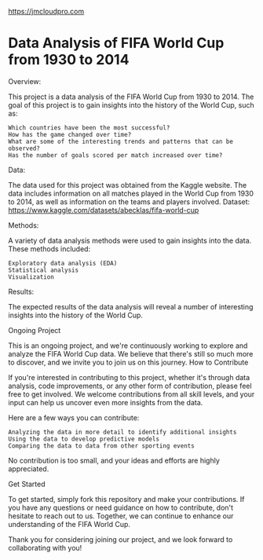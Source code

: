 https://jmcloudpro.com

# Data Analysis of FIFA World Cup from 1930 to 2014

Overview:

This project is a data analysis of the FIFA World Cup from 1930 to 2014. The goal of this project is to gain insights into the history of the World Cup, such as:

    Which countries have been the most successful?
    How has the game changed over time?
    What are some of the interesting trends and patterns that can be observed?
    Has the number of goals scored per match increased over time?

Data:

The data used for this project was obtained from the Kaggle website. The data includes information on all matches played in the World Cup from 1930 to 2014, as well as information on the teams and players involved.
Dataset: https://www.kaggle.com/datasets/abecklas/fifa-world-cup


Methods:

A variety of data analysis methods were used to gain insights into the data. These methods included:

    Exploratory data analysis (EDA)
    Statistical analysis
    Visualization

Results:

The expected results of the data analysis will reveal a number of interesting insights into the history of the World Cup. 


Ongoing Project

This is an ongoing project, and we're continuously working to explore and analyze the FIFA World Cup data. We believe that there's still so much more to discover, and we invite you to join us on this journey.
How to Contribute

If you're interested in contributing to this project, whether it's through data analysis, code improvements, or any other form of contribution, please feel free to get involved. We welcome contributions from all skill levels, and your input can help us uncover even more insights from the data.

Here are a few ways you can contribute:

    Analyzing the data in more detail to identify additional insights
    Using the data to develop predictive models
    Comparing the data to data from other sporting events

No contribution is too small, and your ideas and efforts are highly appreciated.

Get Started

To get started, simply fork this repository and make your contributions. If you have any questions or need guidance on how to contribute, don't hesitate to reach out to us. Together, we can continue to enhance our understanding of the FIFA World Cup.

Thank you for considering joining our project, and we look forward to collaborating with you!

